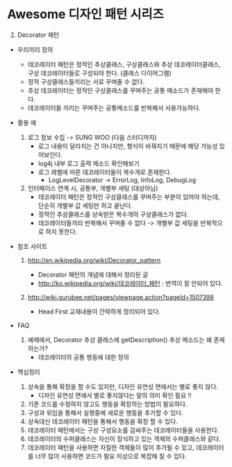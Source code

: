 # Awesome 디자인 패턴 시리즈
 2. Decorator 패턴

* 우리끼리 정의
  * 데코레이터 패턴은 정적인 추상클래스, 구상클래스와 추상 데코레이터클래스, 구상 데코레이터들로 구성되야 한다. (클래스 다이어그램)
  * 정적 구상클래스들끼리는 서로 꾸며줄 수 없다.
  * 추상 데코레이터는 정적인 구상클래스를 꾸며주는 공통 메소드가 존재해야 한다.
  * 데코레이터들 끼리는 꾸며주는 공통메소드를 반복해서 사용가능하다.

* 활용 예
  1. 로그 정보 수집 -> SUNG WOO (다음 스터디까지)
     * 로그 내용이 달라지는 건 아니지만, 형식이 바꿔지기 때문에 해당 가능성 있어보인다.
     * log4j 내부 로그 출력 메소드 확인해보기
     * 로그 레벨에 따른 데코레이터들이 복수개로 존재한다.
       * LogLevelDecorator -> ErrorLog, InfoLog, DebugLog
  2. 인터페이스 연계 시, 공통부, 개별부 세팅 (대상아님)
     * 데코레이터 패턴은 정적인 구상클래스를 꾸며주는 부분이 있어야 하는데, 단순히 개별부 값 세팅만 하고 끝난다.
     * 정적인 추상클래스를 상속받은 복수개의 구상클래스가 없다.
     * 데코레이터들끼리 반복해서 꾸며줄 수 없다 -> 개별부 값 세팅을 반복적으로 하지 못한다.
       
* 참조 사이트
  1. http://en.wikipedia.org/wiki/Decorator_pattern
     * Decorator 패턴의 개념에 대해서 정리된 글
     * http://ko.wikipedia.org/wiki/데코레이터_패턴 : 번역이 잘 안되어 있다. 	
  
  2. http://wiki.gurubee.net/pages/viewpage.action?pageId=1507398
     * Head First 교재내용이 간략하게 정리되어 있다.

* FAQ
  1. 예제에서, Decorator 추상 클래스에 getDescription() 추상 메소드는 왜 존재하는가?
     * 데코레이터의 공통 행동에 대한 정의

* 핵심정리
  1. 상속을 통해 확장을 할 수도 있지만, 디자인 유연성 면에서는 별로 좋지 않다.
     * 디자인 유연성 면에서 별로 좋지않다는 말의 의미 확인 필요 !!
  2. 기존 코드를 수정하지 않고도 행동을 확장하는 방법이 필요하다.
  3. 구성과 위임을 통해서 실행중에 새로운 행동을 추가할 수 있다.
  4. 상속대신 데코레이터 패턴을 통해서 행동을 확장 할 수 있다.
  5. 데코레이터 패턴에서는 구상 구성요소를 감싸주는 데코레이터들을 사용한다.
  6. 데코레이터의 수퍼클래스는 자신이 장식하고 있는 객체의 수퍼클래스와 같다.
  7. 데코레이터 패턴을 사용하면 자질한 객체들이 많이 추가될 수 있고, 데코레이터를 너무 많이 사용하면 코드가 필요 이상으로 복잡해 질 수 있다.